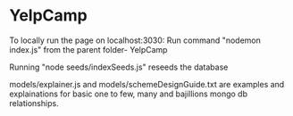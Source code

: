 # YelpCamp

To locally run the page on localhost:3030:
Run command "nodemon index.js" from the parent folder- YelpCamp

Running "node seeds/indexSeeds.js" reseeds the database

models/explainer.js and models/schemeDesignGuide.txt are examples and explainations for basic one to few, many and bajillions mongo db relationships.
